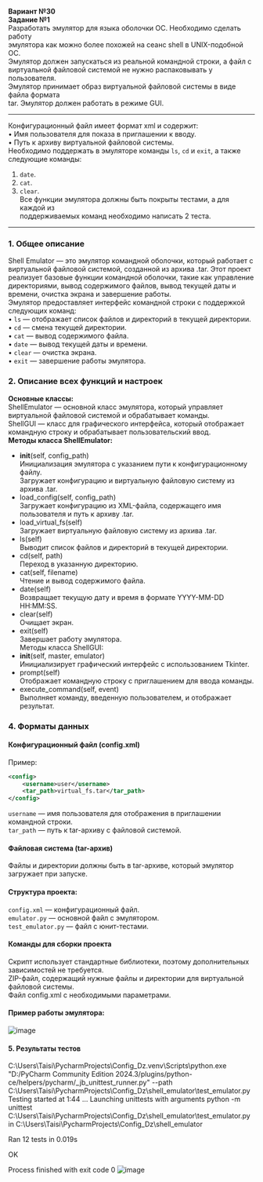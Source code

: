 **Вариант №30**<br/>
**Задание №1**<br/>
Разработать эмулятор для языка оболочки ОС. Необходимо сделать работу<br/>
эмулятора как можно более похожей на сеанс shell в UNIX-подобной ОС.<br/>
Эмулятор должен запускаться из реальной командной строки, а файл с<br/>
виртуальной файловой системой не нужно распаковывать у пользователя.<br/>
Эмулятор принимает образ виртуальной файловой системы в виде файла формата<br/>
tar. Эмулятор должен работать в режиме GUI.<br/>
***
Конфигурационный файл имеет формат xml и содержит:<br/>
• Имя пользователя для показа в приглашении к вводу.<br/>
• Путь к архиву виртуальной файловой системы.<br/>
Необходимо поддержать в эмуляторе команды `ls`, `cd` и `exit`, а также следующие команды:<br/>
1. `date`.<br/>
2. `cat`.<br/>
3. `clear`.<br/>
Все функции эмулятора должны быть покрыты тестами, а для каждой из<br/>
поддерживаемых команд необходимо написать 2 теста.<br/>
***
### 1. Общее описание<br/>
Shell Emulator — это эмулятор командной оболочки, который работает с виртуальной файловой системой, созданной из архива .tar. Этот проект реализует базовые функции командной оболочки, такие как
управление директориями, вывод содержимого файлов, вывод текущей даты и времени, очистка экрана и завершение работы.<br/>
Эмулятор предоставляет интерфейс командной строки с поддержкой следующих команд:<br/>
• `ls` — отображает список файлов и директорий в текущей директории.<br/>
• `cd` — смена текущей директории.<br/>
• `cat` — вывод содержимого файла.<br/>
• `date` — вывод текущей даты и времени.<br/>
• `clear` — очистка экрана.<br/>
• `exit` — завершение работы эмулятора.<br/>
### 2. Описание всех функций и настроек<br/>
**Основные классы:**<br/>
ShellEmulator — основной класс эмулятора, который управляет виртуальной файловой системой и обрабатывает команды.<br/>
ShellGUI — класс для графического интерфейса, который отображает командную строку и обрабатывает пользовательский ввод.<br/>
**Методы класса ShellEmulator:**<br/>
* __init__(self, config_path)<br/>
Инициализация эмулятора с указанием пути к конфигурационному файлу.<br/>
Загружает конфигурацию и виртуальную файловую систему из архива .tar.<br/>
* load_config(self, config_path)<br/>
Загружает конфигурацию из XML-файла, содержащего имя пользователя и путь к архиву .tar.<br/>
* load_virtual_fs(self)<br/>
Загружает виртуальную файловую систему из архива .tar.<br/>
* ls(self)<br/>
Выводит список файлов и директорий в текущей директории.<br/>
* cd(self, path)<br/>
Переход в указанную директорию.<br/>
* cat(self, filename)<br/>
Чтение и вывод содержимого файла.<br/>
* date(self)<br/>
Возвращает текущую дату и время в формате YYYY-MM-DD HH:MM:SS.<br/>
* clear(self)<br/>
Очищает экран.<br/>
* exit(self)<br/>
 Завершает работу эмулятора.<br/>
Методы класса ShellGUI:<br/>
* __init__(self, master, emulator)<br/>
Инициализирует графический интерфейс с использованием Tkinter.<br/>
* prompt(self)<br/>
Отображает командную строку с приглашением для ввода команды.<br/>
* execute_command(self, event)<br/>
Выполняет команду, введенную пользователем, и отображает результат.<br/>


### 4. Форматы данных <br/>
#### Конфигурационный файл (config.xml)<br/>
Пример:<br/>
```xml
<config>
    <username>user</username>
    <tar_path>virtual_fs.tar</tar_path>
</config>
```
`username` — имя пользователя для отображения в приглашении командной строки.<br/>
`tar_path` — путь к tar-архиву с файловой системой.<br/>
#### Файловая система (tar-архив)<br/>
Файлы и директории должны быть в tar-архиве, который эмулятор загружает при запуске.
#### Структура проекта:<br/>
`config.xml` — конфигурационный файл.<br/>
`emulator.py` — основной файл с эмулятором.<br/>
`test_emulator.py` — файл с юнит-тестами.<br/>
#### Команды для сборки проекта<br/>
Скрипт использует стандартные библиотеки, поэтому дополнительных зависимостей не требуется.<br/>
ZIP-файл, содержащий нужные файлы и директории для виртуальной файловой системы.<br/>
Файл config.xml с необходимыми параметрами.<br/>
#### Пример работы эмулятора:<br/>
![image](https://github.com/user-attachments/assets/835fe67a-495e-41e1-b4ad-817f6640d50f)
#### 5. Результаты тестов<br/>
C:\Users\Taisi\PycharmProjects\Config_Dz\.venv\Scripts\python.exe "D:/PyCharm Community Edition 2024.3/plugins/python-ce/helpers/pycharm/_jb_unittest_runner.py" --path C:\Users\Taisi\PycharmProjects\Config_Dz\shell_emulator\test_emulator.py 
Testing started at 1:44 ...
Launching unittests with arguments python -m unittest C:\Users\Taisi\PycharmProjects\Config_Dz\shell_emulator\test_emulator.py in C:\Users\Taisi\PycharmProjects\Config_Dz\shell_emulator

Ran 12 tests in 0.019s

OK

Process finished with exit code 0
![image](https://github.com/user-attachments/assets/4a9de8db-1449-4292-a4e0-8b5a2af3c42f)

